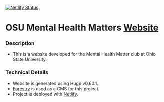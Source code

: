 [![Netlify Status](https://api.netlify.com/api/v1/badges/c4389417-966f-4d30-be5f-6f1a96625840/deploy-status)](https://app.netlify.com/sites/mhm-osu/deploys)
# OSU Mental Health Matters [Website](https://mhm-osu.netlify.com)

### Description
* This is a website developed for the Mental Health Matter club at Ohio State University.

### Technical Details
* Website is generated using Hugo v0.60.1.
* [Forestry](https://forestry.io) is used as a CMS for this project.
* Project is deployed with [Netlify](https://netlify.com).
